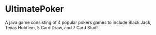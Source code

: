 # UltimatePoker
A java game consisting of 4 popular pokers games to include Black Jack, Texas Hold'em, 5 Card Draw, and 7 Card Stud!
